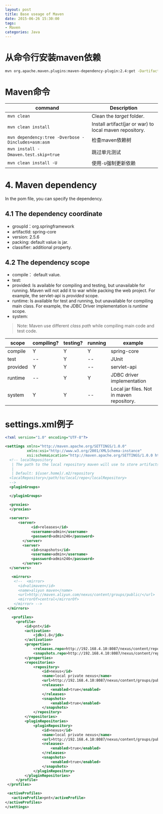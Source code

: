 ```yaml
---
layout: post
title: Base useage of Maven
date: 2015-06-26 15:30:00
tags:
- Maven
categories: Java
---
```



# 从命令行安装maven依赖
```bash
mvn org.apache.maven.plugins:maven-dependency-plugin:2.4:get -DartifactId=jersey-servlet -DgroupId=com.sun.jersey -Dversion=1.19
```

# Maven命令

| command                                                 |             Description                                       |                   
| ------------------------------------------------------- | ------------------------------------------------------------- |
| `mvn clean`                                             | Clean the *target* folder.                                    |
| `mvn clean install`                                     | Install artifact(jar or war) to local maven repository.       |
| `mvn dependency:tree -Dverbose -Dincludes=asm:asm`      | 检查maven依赖树                                                 |
| `mvn install -Dmaven.test.skip=true`                    | 跳过单元测试                                                    |
| `mvn clean install -U`                                  | 使用`-U`强制更新依赖                                            |

# 4. Maven dependency
In the pom file, you can specify the dependency.
## 4.1 The dependency coordinate
* groupId：org.springframework
* artifactId: spring-core
* version: 2.5.6
* packing: default value is jar.
* classifier: additional property.

## 4.2 The dependency scope
* compile： default value.
* test:
* provided: Is available for compiling and testing, but unavailable for running. Maven will not add it to war while packing the web project.
For example, the servlet-api is *provided* scope.
* runtime: Is available for test and running, but unavailable for compiling main class. For example, the JDBC Driver implementation is *runtime* scope.
* system:

> Note: Maven use different *class path* while compiling main code and test code.

| scope        |   compiling?  |  testing?   | running  |      example                                 |
| ------------ | ------------- | ----------- | -------- | -------------------------------------------- |
| compile      | Y             | Y           | Y        |   spring-core                                |
| test         | --            | Y           | --       |   JUnit                                      |
| provided     | Y             | Y           | --       |   servlet-api                                |
| runtime      | --            | Y           | Y        |   JDBC driver implementation                 |
| system       | Y             | Y           | --       |   Local jar files. Not in maven repository.  |

# settings.xml例子
```xml
<?xml version="1.0" encoding="UTF-8"?>

<settings xmlns="http://maven.apache.org/SETTINGS/1.0.0"
          xmlns:xsi="http://www.w3.org/2001/XMLSchema-instance"
          xsi:schemaLocation="http://maven.apache.org/SETTINGS/1.0.0 http://maven.apache.org/xsd/settings-1.0.0.xsd">
  <!-- localRepository
   | The path to the local repository maven will use to store artifacts.
   |
   | Default: ${user.home}/.m2/repository
  <localRepository>/path/to/local/repo</localRepository>
  -->
  <pluginGroups>

  </pluginGroups>

  <proxies>
  </proxies>
  
  <servers>
      <server>
			<id>releases</id>
			<username>admin</username>
			<password>admin246</password>
		</server>
		<server>
			<id>snapshots</id>
			<username>admin</username>
			<password>admin246</password>
		</server>
  </servers>

   <mirrors>
    <!--  <mirror>
      <id>alimaven</id>
      <name>aliyun maven</name>
      <url>http://maven.aliyun.com/nexus/content/groups/public/</url>
      <mirrorOf>central</mirrorOf>
    </mirror> -->
 </mirrors>

   <profiles>
     <profile>
         <id>pnt</id>
         <activation>
             <jdk>1.8</jdk>
         </activation>
         <properties>
             <releases.repo>http://192.168.4.10:8087/nexus/content/repositories/releases</releases.repo>
             <snapshots.repo>http://192.168.4.10:8087/nexus/content/repositories/snapshots</snapshots.repo>
         </properties>
         <repositories>
             <repository>
                 <id>nexus</id>
                 <name>local private nexus</name>
                 <url>http://192.168.4.10:8087/nexus/content/groups/public/</url>
                 <releases>
                     <enabled>true</enabled>
                 </releases>
                 <snapshots>
                     <enabled>true</enabled>
                 </snapshots>
             </repository>
         </repositories>
         <pluginRepositories>
             <pluginRepository>
                 <id>nexus</id>
                 <name>local private nexus</name>
                 <url>http://192.168.4.10:8087/nexus/content/groups/public/</url>
                 <releases>
                     <enabled>true</enabled>
                 </releases>
                 <snapshots>
                     <enabled>true</enabled>
                 </snapshots>
             </pluginRepository>
         </pluginRepositories>
     </profile>
 </profiles>

 <activeProfiles>
   <activeProfile>pnt</activeProfile>
</activeProfiles>
</settings>
```




